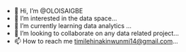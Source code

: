 - 👋 Hi, I’m @OLOISAIGBE
- 👀 I’m interested in the data space...
- 🌱 I’m currently learning data analytics ...
- 💞️ I’m looking to collaborate on any data related project...
- 📫 How to reach me timilehinakinwunmi14@gmail.com...

<!---
OLOISAIGBE/OLOISAIGBE is a ✨ special ✨ repository because its `README.md` (this file) appears on your GitHub profile.
You can click the Preview link to take a look at your changes.
--->
